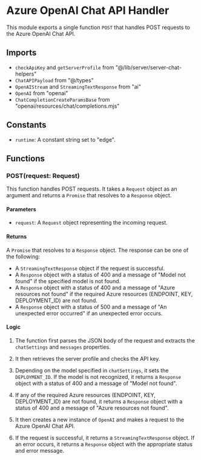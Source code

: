 # Azure OpenAI Chat API Handler

This module exports a single function `POST` that handles POST requests to the Azure OpenAI Chat API.

## Imports

- `checkApiKey` and `getServerProfile` from "@/lib/server/server-chat-helpers"
- `ChatAPIPayload` from "@/types"
- `OpenAIStream` and `StreamingTextResponse` from "ai"
- `OpenAI` from "openai"
- `ChatCompletionCreateParamsBase` from "openai/resources/chat/completions.mjs"

## Constants

- `runtime`: A constant string set to "edge".

## Functions

### POST(request: Request)

This function handles POST requests. It takes a `Request` object as an argument and returns a `Promise` that resolves to a `Response` object.

#### Parameters

- `request`: A `Request` object representing the incoming request.

#### Returns

A `Promise` that resolves to a `Response` object. The response can be one of the following:

- A `StreamingTextResponse` object if the request is successful.
- A `Response` object with a status of 400 and a message of "Model not found" if the specified model is not found.
- A `Response` object with a status of 400 and a message of "Azure resources not found" if the required Azure resources (ENDPOINT, KEY, DEPLOYMENT_ID) are not found.
- A `Response` object with a status of 500 and a message of "An unexpected error occurred" if an unexpected error occurs.

#### Logic

1. The function first parses the JSON body of the request and extracts the `chatSettings` and `messages` properties.

2. It then retrieves the server profile and checks the API key.

3. Depending on the model specified in `chatSettings`, it sets the `DEPLOYMENT_ID`. If the model is not recognized, it returns a `Response` object with a status of 400 and a message of "Model not found".

4. If any of the required Azure resources (ENDPOINT, KEY, DEPLOYMENT_ID) are not found, it returns a `Response` object with a status of 400 and a message of "Azure resources not found".

5. It then creates a new instance of `OpenAI` and makes a request to the Azure OpenAI Chat API.

6. If the request is successful, it returns a `StreamingTextResponse` object. If an error occurs, it returns a `Response` object with the appropriate status and error message.